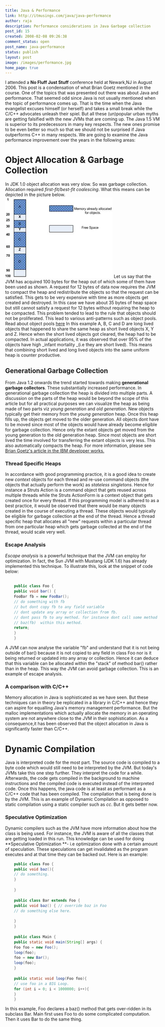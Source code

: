 ```yaml
---
title: Java & Performance
link: http://itmusings.com/java/java-performance
author: raja
description: Performance considerations in Java Garbage collection
post_id: 15
created: 2008-02-08 09:26:38
comment_status: open
post_name: java-performance
status: publish
layout: post
image: /images/performance.jpg
home_page: true
---
```


I attended a **No Fluff Just Stuff** conference held at Newark,NJ in August 2006. This post is a condensation of what Brian Goetz mentioned in the course. One of the topics that was presented out there was about Java and performance. That seemed odd since Java is not usually mentioned when the topic of performance comes up. That is the time when the Java evangelist excuses himself (or herself) and takes a small break while the C/C++ advocates unleash their spiel. But all these (un)popular urban myths are getting falsified with the new JVMs that are coming up. The Java 1.5 VM is superior to its predecessors in many key respects. The new ones promise to be even better so much so that we should not be surprised if Java outperforms C++ in many respects.  We are going to examine the Java performance improvement over the years in the following areas: 

# Object Allocation & Garbage Collection

In JDK 1.0 object allocation was very slow. So was garbage collection. Allocation required _first-fit/best-fit coalescing_. What this means can be depicted in the picture below. ![perf-1.jpg](/images/2008/02/perf-1.jpg) Let us say that the JVM has acquired 100 bytes for the heap out of which some of them have been used as shown. A request for 12 bytes of data now requires the JVM to compact the heap and redistribute the objects so that the request can be satisfied. This gets to be very expensive with time as more objects get created and destroyed. In this case we have about 35 bytes of heap space but still cannot satisfy a request for 12 bytes without requiring the heap to be compacted. This problem tended to lead to the rule that objects should not be proliferated. This lead to various anti-patterns such as object pools. Read about object pools [here](http://itmusings.com/?page_id=17) In this example A, B, C and D are long lived objects that happened to share the same heap as short lived objects X, Y and Z. Hence when the short lived objects got cleared, the heap had to be compacted. In actual applications, it was observed that over 95% of the objects have high _infant mortality _(i.e they are short lived). This means that combining short lived and long lived objects into the same uniform heap is counter productive. 

## Generational Garbage Collection

From Java 1.2 onwards the trend started towards making **generational garbage collectors**. These substantially increased performance. In generational garbage collection the heap is divided into multiple parts. A discussion on the parts of the heap would be beyond the scope of this article but for all practical purposes we can visualize the heap as being made of two parts viz _young generation_ and _old generation_. New objects typically get their memory from the _young generation_ heap. Once this heap fills up, the objects get moved to the older generation. All objects dont have to be moved since most of the objects would have already become eligible for garbage collection. Hence only the extant objects get moved from the young generation to the old generation heap. Since most objects are short lived the time involved for transferring the extant objects is very less. This also automatically compacts the heap. For more information, please see [Brian Goetz's article in the IBM developer works.](http://www-128.ibm.com/developerworks/java/library/j-jtp09275.html)

### Thread Specific Heaps

In accordance with good programming practice, it is a good idea to create new _context_ objects for each thread and re-use command objects (the objects that actually perform the work) as *stateless singletons*. Hence for instance a Struts Action is a command object that gets reused across multiple threads while the Struts ActionForm is a context object that gets created once for every thread. If this programming model is adhered to as a best practice, it would be observed that there would be many objects created in the course of executing a thread. These objects would typically be eligible for garbage collection at the end of the thread. Hence a thread specific heap that allocates all "new" requests within a particular thread from one particular heap which gets garbage collected at the end of the thread, would scale very well. 

### Escape Analysis

_Escape analysis_ is a powerful technique that the JVM can employ for optimization. In fact, the Sun JVM with Mustang (JDK 1.6) has already implemented this technique. To illustrate this, look at the snippet of code below: 
```java  
    
    public class Foo {
    public void bar() {
    FooBar fb = new FooBar();
    // do something with fb
    // but dont copy fb to any field variable
    // dont update any array or collection from fb.
    // dont pass fb to any method. for instance dont call some method
    // baz(fb)  within this method.
    return;
    }
    }
```
A JVM can now analyse the variable "fb" and understand that it is not being outside of bar() because it is not copied to any field in class Foo nor is it being returned or updated into any array or collection. Hence it can deduce that this variable can be allocated within the "stack" of method bar() rather than in the heap. This way the JVM can avoid garbage collection. This is an example of escape analysis. 

### A comparison with C/C++

Memory allocation in Java is sophisticated as we have seen. But these techniques can in theory be replicated in a library in C/C++ and hence they can aspire for equalling Java's memory management performance. But the malloc implementations which actually allocate the memory in an operating system are not anywhere close to the JVM in their sophistication. As a consequence,it has been observed that the object allocation in Java is significantly faster than C/C++. 

# Dynamic Compilation

Java is interpreted code for the most part. The source code is compiled to a byte code which would still need to be interpreted by the JVM. But today's JVMs take this one step further. They interpret the code for a while. Afterwards, the code gets compiled in the background to machine instructions and the compiled code is executed instead of the interpreted code. Once this happens, the java code is at least as performant as a C/C++ code that has been compiled. The compilation that is being done is by the JVM. This is an example of Dynamic Compilation as opposed to static compilation using a static compiler such as _cc_. But it gets better now. 

### Speculative Optimization

Dynamic compilers such as the JVM have more information about how the class is being used. For instance, the JVM is aware of all the classes that are getting loaded in this run. This knowledge can be used for doing **Speculative Optimization **\- i.e optimization done with a certain amount of speculation. These speculations can get invalidated as the program executes and at that time they can be backed out. Here is an example: 
    
```java  
    public class Foo {
    public void baz(){
    // do something.
    }
    
    }
    
    public class Bar extends Foo {
    public void baz() { // override baz in Foo
    // do something else here.
    
    }
    }
    
    public class Main {
    public static void main(String[] args) {
    Foo foo = new Foo();
    loop(foo);
    foo = new Bar();
    loop(foo);
    }
    
    public static void loop(Foo foo){
    // use foo in a BIG Loop.
    for (int i = 0; i < 1000000; i++){
    }
    }
```
In this example, Foo declares a baz() method that gets over-ridden in its subclass Bar. Main first uses Foo to do some complicated computation. Then it uses Bar to do the same thing.
